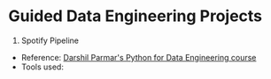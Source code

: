# Guided Data Engineering Projects
1. Spotify Pipeline
* Reference: [Darshil Parmar's Python for Data Engineering course](https://learn.datawithdarshil.com/courses/Python-for-Data-Engineering-63dbd4e2e4b04e40a25e4445)
* Tools used: 
